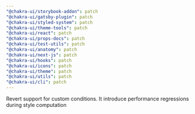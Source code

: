 ```yaml
---
"@chakra-ui/storybook-addon": patch
"@chakra-ui/gatsby-plugin": patch
"@chakra-ui/styled-system": patch
"@chakra-ui/theme-tools": patch
"@chakra-ui/react": patch
"@chakra-ui/props-docs": patch
"@chakra-ui/test-utils": patch
"@chakra-ui/anatomy": patch
"@chakra-ui/next-js": patch
"@chakra-ui/hooks": patch
"@chakra-ui/icons": patch
"@chakra-ui/theme": patch
"@chakra-ui/utils": patch
"@chakra-ui/cli": patch
---
```


Revert support for custom conditions. It introduce performance regressions
during style computation
